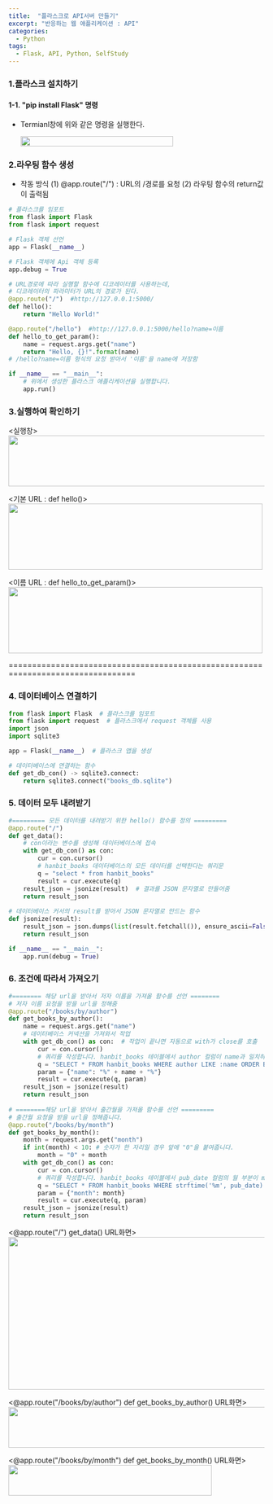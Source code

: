 ```yaml
---
title:  "플라스크로 API서버 만들기"
excerpt: "반응하는 웹 애플리케이션 : API"
categories:
  - Python
tags:
  - Flask, API, Python, SelfStudy
---
```


### 1.플라스크 설치하기
#### 1-1. "pip install Flask" 명령
- Termianl창에 위와 같은 명령을 실행한다.

  <img src="https://user-images.githubusercontent.com/87592790/189474530-b8ff874c-121d-4393-95b3-fad9ba568364.png" width="300" height="20">
  
### 2.라우팅 함수 생성
- 작동 방식
  (1) @app.route("/") : URL의 /경로를 요청
  (2) 라우팅 함수의 return값이 출력됨
  
```python
# 플라스크를 임포트
from flask import Flask
from flask import request

# Flask 객체 선언
app = Flask(__name__)

# Flask 객체에 Api 객체 등록
app.debug = True

# URL경로에 따라 실행할 함수에 디코레이터를 사용하는데,
# 디코레이터의 파라미터가 URL의 경로가 된다.
@app.route("/")  #http://127.0.0.1:5000/
def hello():
    return "Hello World!"

@app.route("/hello")  #http://127.0.0.1:5000/hello?name=이름
def hello_to_get_param():
    name = request.args.get("name")
    return "Hello, {}!".format(name)
# /hello?name=이름 형식의 요청 받아서 '이름'을 name에 저장함

if __name__ == "__main__":
    # 위에서 생성한 플라스크 애플리케이션을 실행합니다.
    app.run()
```
  
### 3.실행하여 확인하기
<실행창>  
<img src="https://user-images.githubusercontent.com/87592790/189488432-d774e7a8-85f3-494a-98b0-ddfb25ae50c1.png" width="600" height="100"></left>

<기본 URL : def hello()>  
<img src="https://user-images.githubusercontent.com/87592790/189488431-d14d433a-f32c-4738-a496-1c1c2ba2fe92.png" width="500" height="130"></left>

<이름 URL : def hello_to_get_param()>  
<img src="https://user-images.githubusercontent.com/87592790/189488428-a95a244c-e263-45be-8ac7-827603e7c579.png" width="500" height="130"></left>

=================================================================================  

### 4. 데이터베이스 연결하기  
```python
from flask import Flask  # 플라스크를 임포트
from flask import request  # 플라스크에서 request 객체를 사용
import json 
import sqlite3

app = Flask(__name__)  # 플라스크 앱을 생성

# 데이터베이스에 연결하는 함수
def get_db_con() -> sqlite3.connect:
    return sqlite3.connect("books_db.sqlite")
```

### 5. 데이터 모두 내려받기  
```python
#========= 모든 데이터를 내려받기 위한 hello() 함수를 정의 =========  
@app.route("/")
def get_data():
    # con이라는 변수를 생성해 데이터베이스에 접속
    with get_db_con() as con:
        cur = con.cursor()
        # hanbit_books 데이터베이스의 모든 데이터를 선택한다는 쿼리문
        q = "select * from hanbit_books"
        result = cur.execute(q)
    result_json = jsonize(result)  # 결과를 JSON 문자열로 만들어줌
    return result_json
    
# 데이터베이스 커서의 result를 받아서 JSON 문자열로 만드는 함수
def jsonize(result):
    result_json = json.dumps(list(result.fetchall()), ensure_ascii=False).encode("utf-8")
    return result_json

if __name__ == "__main__":
    app.run(debug = True)
```
### 6. 조건에 따라서 가져오기
```python
#======== 해당 url을 받아서 저자 이름을 가져올 함수를 선언 ========
# 저자 이름 요청을 받을 url을 정해줌
@app.route("/books/by/author")
def get_books_by_author():
    name = request.args.get("name")
    # 데이터베이스 커넥션을 가져와서 작업
    with get_db_con() as con:  # 작업이 끝나면 자동으로 with가 close를 호출
        cur = con.cursor()
        # 쿼리를 작성합니다. hanbit_books 테이블에서 author 컬럼이 name과 일치하는 걸 찾아옵니다.
        q = "SELECT * FROM hanbit_books WHERE author LIKE :name ORDER BY title"
        param = {"name": "%" + name + "%"}
        result = cur.execute(q, param)
    result_json = jsonize(result)
    return result_json
    
# ========해당 url을 받아서 출간월을 가져올 함수를 선언 =========
# 출간월 요청을 받을 url을 정해줍니다.
@app.route("/books/by/month")
def get_books_by_month():
    month = request.args.get("month")
    if int(month) < 10: # 숫자가 한 자리일 경우 앞에 "0"을 붙여줍니다.
        month = "0" + month
    with get_db_con() as con:
        cur = con.cursor()
        # 쿼리를 작성합니다. hanbit_books 테이블에서 pub_date 컬럼의 월 부분이 month와 일치하는걸 찾아옵니다.
        q = "SELECT * FROM hanbit_books WHERE strftime('%m', pub_date) = :month ORDER BY pub_date DESC"
        param = {"month": month}
        result = cur.execute(q, param)
    result_json = jsonize(result)
    return result_json  
``` 
<@app.route("/") get_data() URL화면>  
<img src="https://user-images.githubusercontent.com/87592790/189510691-1a665d73-316b-4ec4-9447-64021e15e155.png" width="700" height="300"></left>  

<@app.route("/books/by/author") def get_books_by_author() URL화면>  
<img src="https://user-images.githubusercontent.com/87592790/189510690-95d7ff9f-53f6-418b-becb-cdc86e421391.png" width="700" height="80"></left>  

<@app.route("/books/by/month") def get_books_by_month() URL화면>  
<img src="https://user-images.githubusercontent.com/87592790/189510687-c2d100f3-261d-4a96-b223-862b1795ab0b.png" width="400" height="60"></left>  
  
